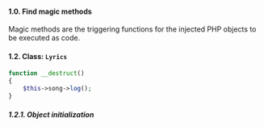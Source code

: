 #### 1.0. Find magic methods
Magic methods are the triggering functions for the injected PHP objects to be executed as code.


#### 1.2. Class: `Lyrics`
```php
function __destruct() 
{
	$this->song->log();
}
```

##### 1.2.1. Object initialization


